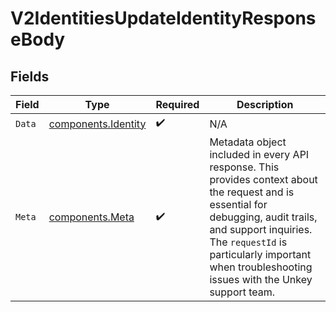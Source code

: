 # V2IdentitiesUpdateIdentityResponseBody


## Fields

| Field                                                                                                                                                                                                                                                           | Type                                                                                                                                                                                                                                                            | Required                                                                                                                                                                                                                                                        | Description                                                                                                                                                                                                                                                     |
| --------------------------------------------------------------------------------------------------------------------------------------------------------------------------------------------------------------------------------------------------------------- | --------------------------------------------------------------------------------------------------------------------------------------------------------------------------------------------------------------------------------------------------------------- | --------------------------------------------------------------------------------------------------------------------------------------------------------------------------------------------------------------------------------------------------------------- | --------------------------------------------------------------------------------------------------------------------------------------------------------------------------------------------------------------------------------------------------------------- |
| `Data`                                                                                                                                                                                                                                                          | [components.Identity](../../models/components/identity.md)                                                                                                                                                                                                      | :heavy_check_mark:                                                                                                                                                                                                                                              | N/A                                                                                                                                                                                                                                                             |
| `Meta`                                                                                                                                                                                                                                                          | [components.Meta](../../models/components/meta.md)                                                                                                                                                                                                              | :heavy_check_mark:                                                                                                                                                                                                                                              | Metadata object included in every API response. This provides context about the request and is essential for debugging, audit trails, and support inquiries. The `requestId` is particularly important when troubleshooting issues with the Unkey support team. |